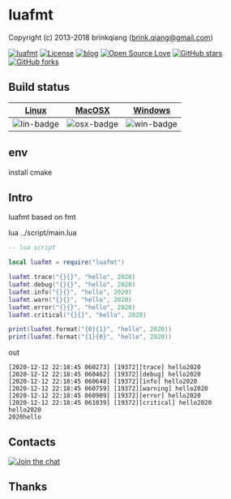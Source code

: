 # luafmt

Copyright (c) 2013-2018 brinkqiang (brink.qiang@gmail.com)

[![luafmt](https://img.shields.io/badge/brinkqiang-luafmt-blue.svg?style=flat-square)](https://github.com/brinkqiang/luafmt)
[![License](https://img.shields.io/badge/license-MIT-brightgreen.svg)](https://github.com/brinkqiang/luafmt/blob/master/LICENSE)
[![blog](https://img.shields.io/badge/Author-Blog-7AD6FD.svg)](https://brinkqiang.github.io/)
[![Open Source Love](https://badges.frapsoft.com/os/v3/open-source.png)](https://github.com/brinkqiang)
[![GitHub stars](https://img.shields.io/github/stars/brinkqiang/luafmt.svg?label=Stars)](https://github.com/brinkqiang/luafmt) 
[![GitHub forks](https://img.shields.io/github/forks/brinkqiang/luafmt.svg?label=Fork)](https://github.com/brinkqiang/luafmt)

## Build status
| [Linux][lin-link] | [MacOSX][osx-link] | [Windows][win-link] |
| :---------------: | :----------------: | :-----------------: |
| ![lin-badge]      | ![osx-badge]       | ![win-badge]        |

[lin-badge]: https://travis-ci.org/brinkqiang/luafmt.svg?branch=master "Travis build status"
[lin-link]:  https://travis-ci.org/brinkqiang/luafmt "Travis build status"
[osx-badge]: https://travis-ci.org/brinkqiang/luafmt.svg?branch=master "Travis build status"
[osx-link]:  https://travis-ci.org/brinkqiang/luafmt "Travis build status"
[win-badge]: https://ci.appveyor.com/api/projects/status/github/brinkqiang/luafmt?branch=master&svg=true "AppVeyor build status"
[win-link]:  https://ci.appveyor.com/project/brinkqiang/luafmt "AppVeyor build status"

## env
install cmake

## Intro
luafmt based on fmt

lua ../script/main.lua

```lua
-- lua script

local luafmt = require("luafmt")

luafmt.trace("{}{}", "hello", 2020)
luafmt.debug("{}{}", "hello", 2020)
luafmt.info("{}{}", "hello", 2020)
luafmt.warn("{}{}", "hello", 2020)
luafmt.error("{}{}", "hello", 2020)
luafmt.critical("{}{}", "hello", 2020)

print(luafmt.format("{0}{1}", "hello", 2020))
print(luafmt.format("{1}{0}", "hello", 2020))
```

out
```
[2020-12-12 22:18:45 060273] [19372][trace] hello2020
[2020-12-12 22:18:45 060462] [19372][debug] hello2020
[2020-12-12 22:18:45 060648] [19372][info] hello2020
[2020-12-12 22:18:45 060759] [19372][warning] hello2020
[2020-12-12 22:18:45 060909] [19372][error] hello2020
[2020-12-12 22:18:45 061039] [19372][critical] hello2020
hello2020
2020hello
```

## Contacts
[![Join the chat](https://badges.gitter.im/brinkqiang/luafmt/Lobby.svg)](https://gitter.im/brinkqiang/luafmt)

## Thanks
